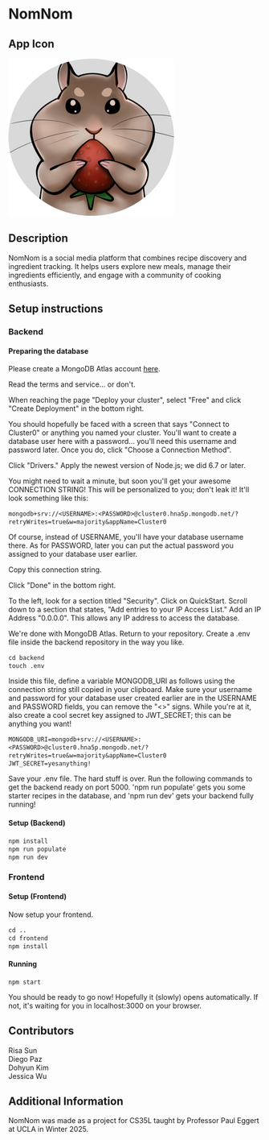 # NomNom

## App Icon
![NomNom App Icon](./frontend/public/App_Icon.svg)


## Description
NomNom is a social media platform that combines recipe discovery and ingredient tracking. It helps users explore new meals, manage their ingredients efficiently, and engage with a community of cooking enthusiasts.


## Setup instructions

### Backend
#### Preparing the database

Please create a MongoDB Atlas account [here](https://www.mongodb.com/cloud/atlas/register).

Read the terms and service... or don't.

When reaching the page "Deploy your cluster", select "Free" and click "Create Deployment" in the bottom right.

You should hopefully be faced with a screen that says "Connect to Cluster0" or anything you named your cluster. You'll want to create a database user here with a password... you'll need this username and password later. Once you do, click "Choose a Connection Method".

Click "Drivers." Apply the newest version of Node.js; we did 6.7 or later.

You might need to wait a minute, but soon you'll get your awesome CONNECTION STRING! This will be personalized to you; don't leak it! It'll look something like this:

```
mongodb+srv://<USERNAME>:<PASSWORD>@cluster0.hna5p.mongodb.net/?retryWrites=true&w=majority&appName=Cluster0
```

Of course, instead of USERNAME, you'll have your database username there. As for PASSWORD, later you can put the actual password you assigned to your database user earlier.

Copy this connection string. 

Click "Done" in the bottom right.

To the left, look for a section titled "Security". Click on QuickStart. Scroll down to a section that states, "Add entries to your IP Access List." Add an IP Address "0.0.0.0". This allows any IP address to access the database. 

We're done with MongoDB Atlas. Return to your repository. Create a .env file inside the backend repository in the way you like.

```
cd backend
touch .env
```

Inside this file, define a variable MONGODB_URI as follows using the connection string still copied in your clipboard. Make sure your username and password for your database user created earlier are in the USERNAME and PASSWORD fields, you can remove the "<>" signs. While you're at it, also create a cool secret key assigned to JWT_SECRET; this can be anything you want!

```
MONGODB_URI=mongodb+srv://<USERNAME>:<PASSWORD>@cluster0.hna5p.mongodb.net/?retryWrites=true&w=majority&appName=Cluster0
JWT_SECRET=yesanything!
```

Save your .env file. The hard stuff is over. 
Run the following commands to get the backend ready on port 5000. 'npm run populate' gets you some starter recipes in the database, and 'npm run dev' gets your backend fully running!

#### Setup (Backend)
```
npm install
npm run populate
npm run dev
```

### Frontend
#### Setup (Frontend)

Now setup your frontend.

```
cd ..
cd frontend
npm install
```
#### Running
```
npm start
```
You should be ready to go now! Hopefully it (slowly) opens automatically. If not, it's waiting for you in localhost:3000 on your browser.

## Contributors
Risa Sun\
Diego Paz\
Dohyun Kim\
Jessica Wu

## Additional Information
NomNom was made as a project for CS35L taught by Professor Paul Eggert at UCLA in Winter 2025.

